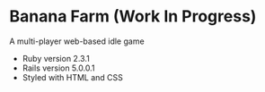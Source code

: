 # Banana Farm (Work In Progress)

A multi-player web-based idle game

- Ruby version 2.3.1
- Rails version 5.0.0.1
- Styled with HTML and CSS
